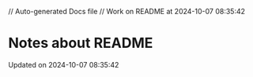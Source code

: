 // Auto-generated Docs file
// Work on README at 2024-10-07 08:35:42
# Notes about README
Updated on 2024-10-07 08:35:42
